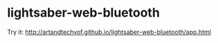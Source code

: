 # lightsaber-web-bluetooth

Try it: http://artandtechvof.github.io/lightsaber-web-bluetooth/app.html


